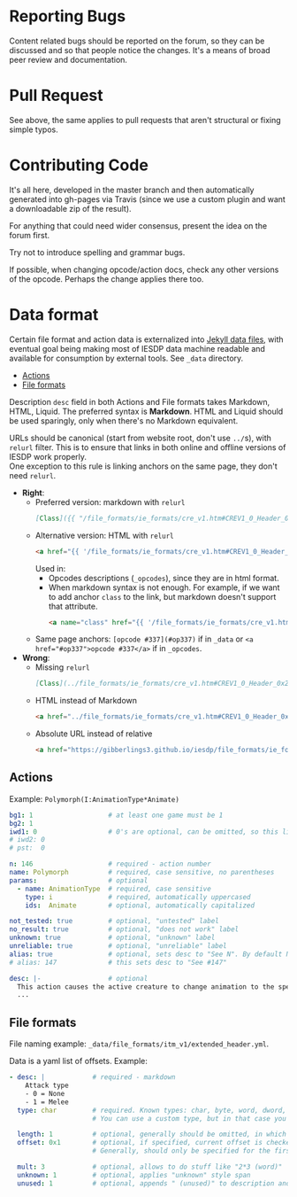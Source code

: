 # Reporting Bugs

Content related bugs should be reported on the forum, so they can be discussed and so that people
notice the changes. It's a means of broad peer review and documentation.

# Pull Request

See above, the same applies to pull requests that aren't structural or fixing simple typos.

# Contributing Code

It's all here, developed in the master branch and then automatically generated into gh-pages
via Travis (since we use a custom plugin and want a downloadable zip of the result).

For anything that could need wider consensus, present the idea on the forum first.

Try not to introduce spelling and grammar bugs.

If possible, when changing opcode/action docs, check any other versions of the opcode.
Perhaps the change applies there too.

# Data format

Certain file format and action data is externalized into [Jekyll data files](https://jekyllrb.com/docs/datafiles/), with eventual goal being making most of IESDP data machine readable and available for consumption by external tools. See `_data` directory.

- [Actions](#actions)
- [File formats](#file-formats)

Description `desc` field in both Actions and File formats takes Markdown, HTML, Liquid. The preferred syntax is **Markdown**. HTML and Liquid should be used sparingly, only when there's no Markdown equivalent.

URLs should be canonical (start from website root, don't use `../`s), with `relurl` filter. This is to ensure that links in both online and offline versions of IESDP work properly.  
One exception to this rule is linking anchors on the same page, they don't need `relurl`.

- **Right**:
  - Preferred version: markdown with `relurl`
    ```markdown
    [Class]({{ "/file_formats/ie_formats/cre_v1.htm#CREV1_0_Header_0x273" | prepend: relurl }})
    ```
  - Alternative version: HTML with `relurl`
    ```html
    <a href="{{ '/file_formats/ie_formats/cre_v1.htm#CREV1_0_Header_0x273' | prepend: relurl }}">Class</a>
    ```
    Used in:
    - Opcodes descriptions (`_opcodes`), since they are in html format.
    - When markdown syntax is not enough. For example, if we want to add anchor `class` to the link, but markdown doesn't support that attribute.
      ```html
      <a name="class" href="{{ '/file_formats/ie_formats/cre_v1.htm#CREV1_0_Header_0x273' | prepend: relurl }}">Class</a>
      ```
  - Same page anchors:
    `[opcode #337](#op337)` if in `_data` or `<a href="#op337">opcode #337</a>` if in `_opcodes`.
- **Wrong**:
  - Missing `relurl`
    ```markdown
    [Class](../file_formats/ie_formats/cre_v1.htm#CREV1_0_Header_0x273)
    ```
  - HTML instead of Markdown
    ```html
    <a href="../file_formats/ie_formats/cre_v1.htm#CREV1_0_Header_0x273">Class</a>
    ```
  - Absolute URL instead of relative
    ```html
    <a href="https://gibberlings3.github.io/iesdp/file_formats/ie_formats/cre_v1.htm#CREV1_0_Header_0x273">Class</a>
    ```

## Actions

Example: `Polymorph(I:AnimationType*Animate)`

```yaml
bg1: 1                   # at least one game must be 1
bg2: 1
iwd1: 0                  # 0's are optional, can be omitted, so this line and next 2 are not necessary
# iwd2: 0
# pst:  0

n: 146                   # required - action number
name: Polymorph          # required, case sensitive, no parentheses
params:                  # optional
  - name: AnimationType  # required, case sensitive
    type: i              # required, automatically uppercased
    ids:  Animate        # optional, automatically capitalized

not_tested: true         # optional, "untested" label
no_result: true          # optional, "does not work" label
unknown: true            # optional, "unknown" label
unreliable: true         # optional, "unreliable" label
alias: true              # optional, sets desc to "See N". By default N=n, but they aren't equal, alias can take a numerical value instead:
# alias: 147             # this sets desc to "See #147"

desc: |-                 # optional
  This action causes the active creature to change animation to the specified animation (values from [animate.ids](/files/ids/bg2/animate.htm))
  ...
```

## File formats

File naming example: `_data/file_formats/itm_v1/extended_header.yml`.

Data is a yaml list of offsets. Example:
```yaml
- desc: |            # required - markdown
    Attack type
    - 0 = None
    - 1 = Melee
  type: char         # required. Known types: char, byte, word, dword, resref, strref.
                     # You can use a custom type, but in that case you must specify the following "length" field.

  length: 1          # optional, generally should be omitted, in which case, size inferred from type.
  offset: 0x1        # optional, if specified, current offset is checked against this value, if not equal, an error is raised
                     # Generally, should only be specified for the first and last items in the list

  mult: 3            # optional, allows to do stuff like "2*3 (word)"
  unknown: 1         # optional, applies "unknown" style span
  unused: 1          # optional, appends " (unused)" to description and applies "unknown" style span
```

